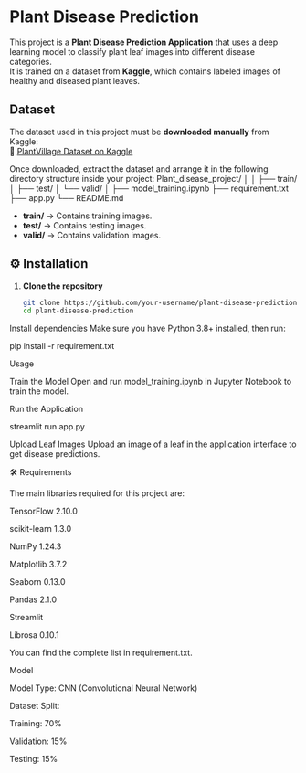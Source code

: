 #  Plant Disease Prediction

This project is a **Plant Disease Prediction Application** that uses a deep learning model to classify plant leaf images into different disease categories.  
It is trained on a dataset from **Kaggle**, which contains labeled images of healthy and diseased plant leaves.

##  Dataset

The dataset used in this project must be **downloaded manually** from Kaggle:  
🔗 [PlantVillage Dataset on Kaggle](https://www.kaggle.com/emmarex/plantdisease)

Once downloaded, extract the dataset and arrange it in the following directory structure inside your project:
Plant_disease_project/
│
│ ├── train/
│ ├── test/
│ └── valid/
│
├── model_training.ipynb
├── requirement.txt
├── app.py
└── README.md


- **train/** → Contains training images.
- **test/** → Contains testing images.
- **valid/** → Contains validation images.

## ⚙️ Installation

1. **Clone the repository**  
   ```bash
   git clone https://github.com/your-username/plant-disease-prediction.git
   cd plant-disease-prediction
Install dependencies
Make sure you have Python 3.8+ installed, then run:

pip install -r requirement.txt

Usage

Train the Model
Open and run model_training.ipynb in Jupyter Notebook to train the model.

Run the Application

streamlit run app.py


Upload Leaf Images
Upload an image of a leaf in the application interface to get disease predictions.

🛠 Requirements

The main libraries required for this project are:

TensorFlow 2.10.0

scikit-learn 1.3.0

NumPy 1.24.3

Matplotlib 3.7.2

Seaborn 0.13.0

Pandas 2.1.0

Streamlit

Librosa 0.10.1

You can find the complete list in requirement.txt.

Model

Model Type: CNN (Convolutional Neural Network)

Dataset Split:

Training: 70%

Validation: 15%

Testing: 15%
